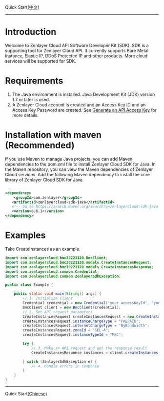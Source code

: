 Quick Start[(中文)](./README-CN.md)

--- 

# Introduction

Welcome to Zenlayer Cloud API Software Developer Kit (SDK). SDK is a supporting tool for Zenlayer Cloud API. It currently supports Bare
Metal Instance, Elastic IP, DDoS Protected IP and other products. More cloud services will be supported for SDK.

# Requirements

1. The Java environment is installed. Java Development Kit (JDK) version 1.7 or later is used.
2. A Zenlayer Cloud account is created and an Access Key ID and an Access Key Password are created.
   See [Generate an API Access Key](https://docs.console.zenlayer.com/welcome/platform/team-management/generate-an-api-access-key) for more
   details.

# Installation with maven (Recommended)

If you use Maven to manage Java projects, you can add Maven dependencies to the pom.xml file to install Zenlayer Cloud SDK for Java. In the
Maven repository, you can view the Maven dependencies of Zenlayer Cloud services.
Add the following Maven dependency to install the core library of Zenlayer Cloud SDK for Java.

```xml

<dependency>
    <groupId>com.zenlayer</groupId>
   <artifactId>zenlayercloud-sdk-java</artifactId>
   <!-- Go to https://search.maven.org/search?q=zenlayercloud-sdk-java to check all new versions. The latest version: -->
   <version>0.6.1</version>
</dependency>

```

# Examples

Take CreateInstances as an example.

```java
import com.zenlayercloud.bmc20221120.BmcClient;
import com.zenlayercloud.bmc20221120.models.CreateInstancesRequest;
import com.zenlayercloud.bmc20221120.models.CreateInstancesResponse;
import com.zenlayercloud.common.Credential;
import com.zenlayercloud.common.ZenlayerSdkException;

public class Example {

    public static void main(String[] args) {
        // 1. Initialize client
        Credential credential = new Credential("your accessKeyId", "your accessKey password");
        BmcClient client = new BmcClient(credential);
        // 2. Set API request parameters
        CreateInstancesRequest createInstancesRequest = new CreateInstancesRequest();
        createInstancesRequest.instanceChargeType = "PREPAID";
        createInstancesRequest.internetChargeType = "ByBandwidth";
        createInstancesRequest.zoneId = "SEL-A";
        createInstancesRequest.instanceTypeId = "M8C";

        try {
            // 3. Make an API request and get the response result
            CreateInstancesResponse instances = client.createInstances(createInstancesRequest);

        } catch (ZenlayerSdkException e) {
            // 4. Handle errors in response
        }
    }
}
```

---
Quick Start[(Chinese)](./README-CN.md)
